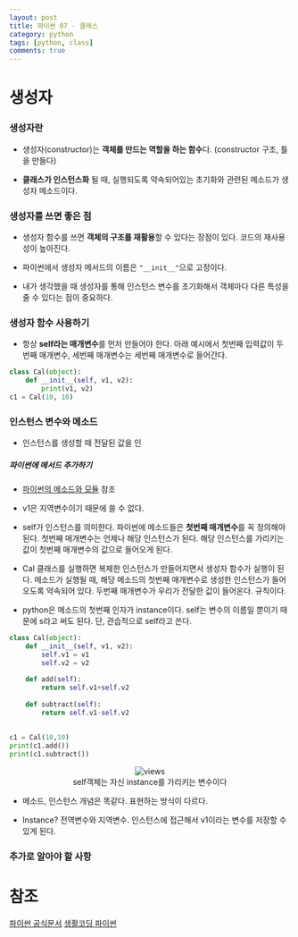 ```yaml
---
layout: post
title: 파이썬 07 - 클래스
category: python
tags: [python, class]
comments: true
---
```


# 생성자

### 생성자란

- 생성자(constructor)는 **객체를 만드는 역할을 하는 함수**다. (constructor 구조, 틀을 만들다)

- **클래스가 인스턴스화** 될 때, 실행되도록 약속되어있는 초기화와 관련된 메소드가 생성자 메소드이다.

### 생성자를 쓰면 좋은 점

- 생성자 함수를 쓰면 **객체의 구조를 재활용**할 수 있다는 장점이 있다. 코드의 재사용성이 높아진다.

- 파이썬에서 생성자 메서드의 이름은 `"__init__"`으로 고정이다.

- 내가 생각했을 때 생성자를 통해 인스턴스 변수를 초기화해서 객체마다 다른 특성을 줄 수 있다는 점이 중요하다.

### 생성자 함수 사용하기

- 항상 **self라는 매개변수**를 먼저 만들어야 한다. 아래 예시에서 첫번째 입력값이 두번째 매개변수, 세번째 매개변수는 세번째 매개변수로 들어간다.

```python
class Cal(object):
    def __init__(self, v1, v2):
        print(v1, v2)
c1 = Cal(10, 10)
```








### 인스턴스 변수와 메소드



- 인스턴스를 생성할 때 전달된 값을 인

##### 파이썬에 메서드 추가하기

- [파이썬의 메소드와 모듈]() 참조

- v1은 지역변수이기 때문에 쓸 수 없다.

- self가 인스턴스를 의미한다. 파이썬에 메소드들은 **첫번째 매개변수**를 꼭 정의해야된다. 첫번째 매개변수는 언제나 해당 인스턴스가 된다. 해당 인스턴스를 가리키는 값이 첫번째 매개변수의 값으로 들어오게 된다.

- Cal 클래스를 실행하면 복제한 인스턴스가 만들어지면서 생성자 함수가 실행이 된다. 메소드가 실행될 때, 해당 메소드의 첫번째 매개변수로 생성한 인스턴스가 들어오도록 약속되어 있다. 두번째 매개변수가 우리가 전달한 값이 들어온다. 규칙이다.

- python은 메소드의 첫번째 인자가 instance이다. self는 변수의 이름일 뿐이기 때문에 s라고 써도 된다. 단, 관습적으로 self라고 쓴다.

```python
class Cal(object):
    def __init__(self, v1, v2):
        self.v1 = v1
        self.v2 = v2
 
    def add(self):
        return self.v1+self.v2
 
    def subtract(self):
        return self.v1-self.v2
 
 
c1 = Cal(10,10)
print(c1.add())
print(c1.subtract())
```

<center>
<figure>
<img src="https://i.imgur.com/AZoJH4K.png" alt="views">
<figcaption>self객체는 자신 instance를 가리키는 변수이다</figcaption>
</figure>
</center>

- 메소드, 인스턴스 개념은 똑같다. 표현하는 방식이 다르다.

- Instance? 전역변수와 지역변수. 인스턴스에 접근해서 v1이라는 변수를 저장할 수 있게 된다.



### 추가로 알아야 할 사항





# 참조
[파이썬 공식문서](https://docs.python.org/3/library/functions.html)
[생활코딩 파이썬](https://opentutorials.org/course/1750/9681)
